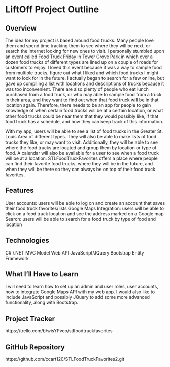 <h1>LiftOff Project Outline</h1>
<h2>Overview</h2>
The idea for my project is based around food trucks. Many people love them and spend time tracking them to see where they will be next, 
or search the internet looking for new ones to visit. I personally stumbled upon an event called Food Truck Friday in Tower Grove Park in
which over a dozen food trucks of different types are lined up on a couple of roads for customers to enjoy. I loved this event because it 
was a way to sample food from multiple trucks, figure out what I liked and which food trucks I might want to look for in the future. I 
actually began to search for a few online, but gave up compiling a list with locations and descriptions of trucks because it was too 
inconvenient. There are also plenty of people who eat lunch purchased from a food truck, or who may able to sample food from a truck in 
their area, and they want to find out when that food truck will be in that location again. Therefore, there needs to be an app for people
to gain knowledge of when certain food trucks will be at a certain location, or what other food trucks could be near them that they would
possibly like, if that food truck has a schedule, and how they can keep track of this information.

With my app, users will be able to see a list of food trucks in the Greater St. Louis  Area of different types. They will also be able to
make lists of food trucks they like, or may want to visit. Additionally, they will be able to see where the food trucks are located and 
group them by location or type of food. A calendar will also be available for a user to see when a food truck will be at a location. 
STLFoodTruckFavorites offers a place where people can find their favorite food trucks, where they will be in the future, and when they 
will be there so they can always be on top of their food truck favorites.

<h2>Features</h2>
User accounts: users will be able to log on and create an account that saves their food truck favorites/lists
Google Maps Integration: users will be able to click on a food truck location and see the address marked on a Google map
Search: users will be able to search for a food truck by type of food and location

<h2>Technologies</h2>
C# /.NET
MVC Model
Web API
JavaScript/JQuery
Bootstrap
Entity Framework

<h2>What I’ll Have to Learn</h2>
I will need to learn how to set up an admin and user roles, user accounts, how to integrate Google Maps API with my web app. I would 
also like to include JavaScript and possibly JQuery to add some more advanced functionality, along with Bootstrap.

<h2>Project Tracker</h2>
https://trello.com/b/wisYPveo/stlfoodtruckfavorites

<h2>GitHub Repository</h2>
https://github.com/ccart120/STLFoodTruckFavorites2.git

